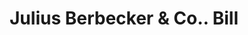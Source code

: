 ---
doi: 10.7916/D8PZ6N2X
date_other: '1890'
date_other_textual: 1890-1899
form: printed ephemera
genre:
- Invoices
name:
- Julius Berbecker & Co.
object_in_context_url: https://biggert.cul.columbia.edu/items/view/ave_biggert_01912
subject_hierarchical_geographic:
- New York, New York, United States
subject_name:
- Julius Berbecker & Co.
title: Julius Berbecker & Co.. Bill
sort_title: Julius Berbecker & Co.. Bill
call_number: ave_biggert_01912
coordinates:
- 40.71277777777778,-74.00583333333333
pid: ave_biggert_01912
identifiers: ave_biggert_01912
thumbnail: https://derivativo-1.library.columbia.edu/iiif/2/ldpd:490605/full/!256,256/0/native.jpg
permalink: "/biggert/ave_biggert_01912/"
layout: iiif-image-page
---